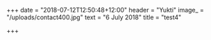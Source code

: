 +++
date = "2018-07-12T12:50:48+12:00"
header = "Yukti"
image_ = "/uploads/contact400.jpg"
text = "6 July 2018"
title = "test4"

+++
